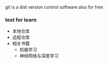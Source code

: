 git is a dist version control software
also for free

### test for learn

+ 本地仓库
+ 远程仓库
+ 相关书籍
  + 机器学习
  + 神经网络与深度学习
